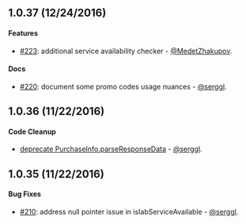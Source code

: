 ## 1.0.37 (12/24/2016)

#### Features

* [#223](https://github.com/anjlab/android-inapp-billing-v3/pull/223): additional service availability checker - [@MedetZhakupov](https://github.com/MedetZhakupov).

#### Docs
* [#220](https://github.com/anjlab/android-inapp-billing-v3/pull/220): document some promo codes usage nuances - [@serggl](https://github.com/serggl).

## 1.0.36 (11/22/2016)

#### Code Cleanup

* [deprecate PurchaseInfo.parseResponseData](https://github.com/anjlab/android-inapp-billing-v3/commit/d0d5492df200a3e7d324d7dacf8d364428554449) - [@serggl](https://github.com/serggl).

## 1.0.35 (11/22/2016)

#### Bug Fixes

* [#210](https://github.com/anjlab/android-inapp-billing-v3/issues/210):  address null pointer issue in isIabServiceAvailable - [@serggl](https://github.com/serggl).